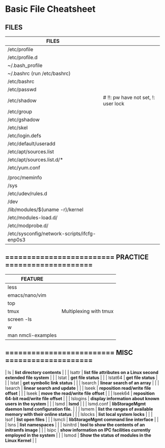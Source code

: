 # Basic File Cheatsheet

## FILES

| FILES                                       |                                     |
| ------------------------------------------- | ----------------------------------- |
| /etc/profile                                |                                     |
| /etc/profile.d                              |                                     |
| ~/.bash_profile                             |                                     |
| ~/.bashrc (run /etc/bashrc)                 |                                     |
| /etc/bashrc                                 |                                     |
| /etc/passwd                                 |                                     |
| /etc/shadow                                 | # !!: pw have not set, !: user lock |
| /etc/group                                  |                                     |
| /etc/gshadow                                |                                     |
| /etc/skel                                   |                                     |
| /etc/login.defs                             |                                     |
| /etc/default/useradd                        |                                     |
| /etc/apt/sources.list                       |                                     |
| /etc/apt/sources.list.d/*                   |                                     |
| /etc/yum.conf                               |                                     |
|                                             |                                     |
| /proc/meminfo                               |                                     |
| /sys                                        |                                     |
| /etc/udev/rules.d                           |                                     |
| /dev                                        |                                     |
| /lib/modules/$(uname -r)/kernel             |                                     |
| /etc/modules-load.d/                        |                                     |
| /etc/modprobe.d/                            |                                     |
| /etc/sysconfig/network-scripts/ifcfg-enp0s3 |                                     |


## ========================= PRACTICE ====================

| FEATURE            |                        |
| ------------------ | ---------------------- |
| less               |                        |
| emacs/nano/vim     |                        |
| top                |                        |
| tmux               | Multiplexing with tmux |
| screen -ls         |                        |
| w                  |                        |
| man nmcli-examples |                        |

## ========================= MISC ====================

| ls        | **list directory contents**                                             |     |
| lsattr    | **list file attributes on a Linux second extended file system**         |     |
| lstat     | **get file status**                                                     |     |
| lstat64   | **get file status**                                                     |     |
| lstat     | **get symbolic link status**                                            |     |
| lsearch   | **linear search of an array**                                           |     |
| lsearch   | **linear search and update**                                            |     |
| lseek     | **reposition read/write file offset**                                   |     |
| lseek     | **move the read/write file offset**                                     |     |
| lseek64   | **reposition 64-bit read/write file offset**                            |     |
| lslogins  | **display information about known users in the system**                 |     |
| lsmd      | **lsmd**                                                                |     |
| lsmd.conf | **libStorageMgmt daemon lsmd configuration file.**                      |     |
| lsmem     | **list the ranges of available memory with their online status**        |     |
| lslocks   | **list local system locks**                                             |     |
| lsof      | **list open files**                                                     |     |
| lsmcli    | **libStorageMgmt command line interface**                               |     |
| lsns      | **list namespaces**                                                     |     |
| lsinitrd  | **tool to show the contents of an initramfs image**                     |     |
| lsipc     | **show information on IPC facilities currently employed in the system** |     |
| lsmod     | **Show the status of modules in the Linux Kernel**                      |     |
